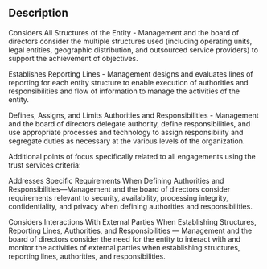 ## Description

Considers All Structures of the Entity - Management and the board of directors consider the multiple structures used (including operating units, legal entities, geographic distribution, and outsourced service providers) to support the achievement of objectives.

Establishes Reporting Lines - Management designs and evaluates lines of reporting for each entity structure to enable execution of authorities and responsibilities and flow of information to manage the activities of the entity.

Defines, Assigns, and Limits Authorities and Responsibilities - Management and the board of directors delegate authority, define responsibilities, and use appropriate processes and technology to assign responsibility and segregate duties as necessary at the various levels of the organization.

Additional points of focus specifically related to all engagements using the trust services criteria:

Addresses Specific Requirements When Defining Authorities and Responsibilities—Management and the board of directors consider requirements relevant to security, availability, processing integrity, confidentiality, and privacy when defining authorities and responsibilities.

Considers Interactions With External Parties When Establishing Structures, Reporting Lines, Authorities, and Responsibilities — Management and the board of directors consider the need for the entity to interact with and monitor the activities of external parties when establishing structures, reporting lines, authorities, and responsibilities.